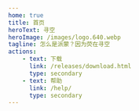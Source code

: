 ```yaml
---
home: true
title: 首页
heroText: 寻空
heroImage: /images/logo.640.webp
tagline: 怎么是派蒙？因为荧在寻空
actions:
    - text: 下载
      link: /releases/download.html
      type: secondary
    - text: 帮助
      link: /help/
      type: secondary
---
```

